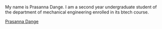 My name is Prasanna Dange.
I am a second year undergraduate student of the department of mechanical engineering enrolled in its btech course. 

[Prasanna Dange](https://github.com/prasanna-dange)

